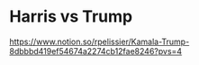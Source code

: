 # Harris vs Trump

https://www.notion.so/rpelissier/Kamala-Trump-8dbbbd419ef54674a2274cb12fae8246?pvs=4
